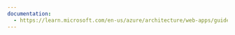 ```yaml
---
documentation:
  - https://learn.microsoft.com/en-us/azure/architecture/web-apps/guides/reliable-web-app/overview
---
```

